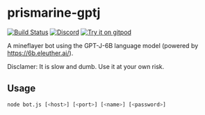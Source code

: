 # prismarine-gptj
[![Build Status](https://github.com/PrismarineJS/prismarine-gptj/workflows/CI/badge.svg)](https://github.com/PrismarineJS/prismarine-gptj/actions?query=workflow%3A%22CI%22)
[![Discord](https://img.shields.io/badge/chat-on%20discord-brightgreen.svg)](https://discord.gg/GsEFRM8)
[![Try it on gitpod](https://img.shields.io/badge/try-on%20gitpod-brightgreen.svg)](https://gitpod.io/#https://github.com/PrismarineJS/prismarine-gptj)

A mineflayer bot using the GPT-J-6B language model (powered by https://6b.eleuther.ai/).

Disclamer: It is slow and dumb. Use it at your own risk.

## Usage

```bash
node bot.js [<host>] [<port>] [<name>] [<password>]
```

